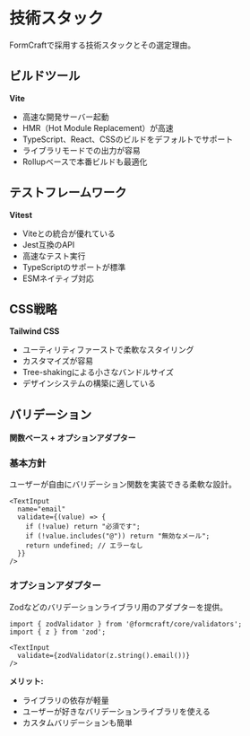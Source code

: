 # 技術スタック

FormCraftで採用する技術スタックとその選定理由。

## ビルドツール

**Vite**

- 高速な開発サーバー起動
- HMR（Hot Module Replacement）が高速
- TypeScript、React、CSSのビルドをデフォルトでサポート
- ライブラリモードでの出力が容易
- Rollupベースで本番ビルドも最適化

## テストフレームワーク

**Vitest**

- Viteとの統合が優れている
- Jest互換のAPI
- 高速なテスト実行
- TypeScriptのサポートが標準
- ESMネイティブ対応

## CSS戦略

**Tailwind CSS**

- ユーティリティファーストで柔軟なスタイリング
- カスタマイズが容易
- Tree-shakingによる小さなバンドルサイズ
- デザインシステムの構築に適している

## バリデーション

**関数ベース + オプションアダプター**

### 基本方針

ユーザーが自由にバリデーション関数を実装できる柔軟な設計。

```tsx
<TextInput
  name="email"
  validate={(value) => {
    if (!value) return "必須です";
    if (!value.includes("@")) return "無効なメール";
    return undefined; // エラーなし
  }}
/>
```

### オプションアダプター

Zodなどのバリデーションライブラリ用のアダプターを提供。

```tsx
import { zodValidator } from '@formcraft/core/validators';
import { z } from 'zod';

<TextInput
  validate={zodValidator(z.string().email())}
/>
```

**メリット:**
- ライブラリの依存が軽量
- ユーザーが好きなバリデーションライブラリを使える
- カスタムバリデーションも簡単
